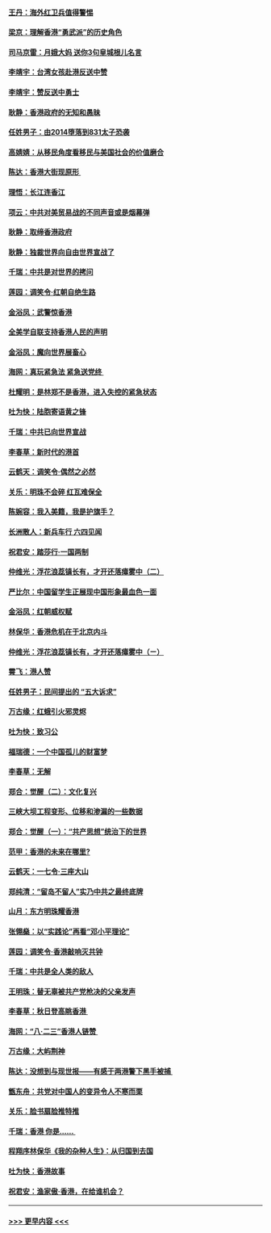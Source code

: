 #### [王丹：海外红卫兵值得警惕](../pages/nsc993/n11498138.md?t=09042122) 
#### [梁京：理解香港“勇武派”的历史角色](../pages/nsc993/n11498006.md?t=09042122) 
#### [司马京雷：月娥大妈  送你3句皇城根儿名言](../pages/nsc993/n11497885.md?t=09042122) 
#### [李靖宇：台湾女孩赴港反送中赞](../pages/nsc993/n11497721.md?t=09042122) 
#### [李靖宇：赞反送中勇士](../pages/nsc993/n11497452.md?t=09042122) 
#### [耿静：香港政府的无知和愚昧](../pages/nsc993/n11494238.md?t=09042122) 
#### [任姓男子：由2014堕落到831太子恐袭](../pages/nsc993/n11496683.md?t=09042122) 
#### [高婧婧：从移民角度看移民与美国社会的价值磨合](../pages/nsc993/n11495757.md?t=09042122) 
#### [陈达：香港大街现原形 ](../pages/nsc993/n11495441.md?t=09042122) 
#### [理悟：长江连香江](../pages/nsc993/n11495377.md?t=09042122) 
#### [项云：中共对美贸易战的不同声音或是烟幕弹](../pages/nsc993/n11494929.md?t=09042122) 
#### [耿静：取缔香港政府](../pages/nsc993/n11494218.md?t=09042122) 
#### [耿静：独裁世界向自由世界宣战了](../pages/nsc993/n11494190.md?t=09042122) 
#### [千瑞：中共是对世界的拷问](../pages/nsc993/n11493021.md?t=09042122) 
#### [莲园：调笑令‧红朝自绝生路](../pages/nsc993/n11493011.md?t=09042122) 
#### [金浴凤：武警惊香港](../pages/nsc993/n11492994.md?t=09042122) 
#### [全美学自联支持香港人民的声明](../pages/nsc993/n11492630.md?t=09042122) 
#### [金浴凤：魔向世界展畜心](../pages/nsc993/n11492599.md?t=09042122) 
#### [海网：真玩紧急法 紧急送党终 ](../pages/nsc993/n11492535.md?t=09042122) 
#### [杜耀明：是林郑不是香港，进入失控的紧急状态](../pages/nsc993/n11491420.md?t=09042122) 
#### [吐为快：陆胞寄语黄之锋](../pages/nsc993/n11491117.md?t=09042122) 
#### [千瑞：中共已向世界宣战](../pages/nsc993/n11490123.md?t=09042122) 
#### [李春草：新时代的港首](../pages/nsc993/n11489864.md?t=09042122) 
#### [云鹤天：调笑令·偶然之必然](../pages/nsc993/n11489701.md?t=09042122) 
#### [关乐：明珠不会碎 红瓦难保全](../pages/nsc993/n11489647.md?t=09042122) 
#### [陈婉容：我入美籍，我是护旗手？](../pages/nsc993/n11487908.md?t=09042122) 
#### [长洲散人：新兵车行 六四见闻](../pages/nsc993/n11487729.md?t=09042122) 
#### [祝君安：踏莎行‧一国两制](../pages/nsc993/n11487699.md?t=09042122) 
#### [仲维光：浮花浪蕊镇长有，才开还落瘴雾中（二）](../pages/nsc993/n11483286.md?t=09042122) 
#### [严比尔：中国留学生正展现中国形象最血色一面](../pages/nsc993/n11485145.md?t=09042122) 
#### [金浴凤：红朝威权赋](../pages/nsc993/n11485191.md?t=09042122) 
#### [林保华：香港危机在于北京内斗](../pages/nsc993/n11484593.md?t=09042122) 
#### [仲维光：浮花浪蕊镇长有，才开还落瘴雾中（ㄧ）](../pages/nsc993/n11483259.md?t=09042122) 
#### [霄飞：港人赞](../pages/nsc993/n11482957.md?t=09042122) 
#### [任姓男子：民间提出的 “五大诉求”](../pages/nsc993/n11482897.md?t=09042122) 
#### [万古缘：红蛾引火邪灵烬](../pages/nsc993/n11482886.md?t=09042122) 
#### [吐为快：致习公](../pages/nsc993/n11482867.md?t=09042122) 
#### [福瑞德：一个中国孤儿的财富梦](../pages/nsc993/n11482817.md?t=09042122) 
#### [李春草：无解](../pages/nsc993/n11482791.md?t=09042122) 
#### [郑合：觉醒（二）：文化复兴](../pages/nsc993/n11478025.md?t=09042122) 
#### [三峡大坝工程变形、位移和渗漏的一些数据](../pages/nsc993/n11478232.md?t=09042122) 
#### [郑合：觉醒（一）：“共产思想”统治下的世界](../pages/nsc993/n11477663.md?t=09042122) 
#### [范甲：香港的未来在哪里?](../pages/nsc993/n11477249.md?t=09042122) 
#### [云鹤天：一七令·三座大山](../pages/nsc993/n11477192.md?t=09042122) 
#### [郑纯清：“留岛不留人”实乃中共之最终底牌](../pages/nsc993/n11476160.md?t=09042122) 
#### [山月：东方明珠耀香港](../pages/nsc993/n11476077.md?t=09042122) 
#### [张翎燊：以“实践论”再看“邓小平理论”](../pages/nsc993/n11475733.md?t=09042122) 
#### [莲园：调笑令‧香港敲响灭共钟](../pages/nsc993/n11475723.md?t=09042122) 
#### [千瑞：中共是全人类的敌人](../pages/nsc993/n11475329.md?t=09042122) 
#### [王明珠：替无辜被共产党枪决的父亲发声](../pages/nsc993/n11474570.md?t=09042122) 
#### [李春草：秋日登高眺香港 ](../pages/nsc993/n11474491.md?t=09042122) 
#### [海网：“八·二三”香港人链赞 ](../pages/nsc993/n11474538.md?t=09042122) 
#### [万古缘：大屿荆神](../pages/nsc993/n11474401.md?t=09042122) 
#### [陈达：没想到与现世报——有感于两港警下黑手被捕 ](../pages/nsc993/n11472557.md?t=09042122) 
#### [甑东舟：共党对中国人的变异令人不寒而栗](../pages/nsc993/n11472496.md?t=09042122) 
#### [关乐：脸书扇脸推特推](../pages/nsc993/n11472488.md?t=09042122) 
#### [千瑞：香港  你是…… ](../pages/nsc993/n11472459.md?t=09042122) 
#### [程翔序林保华《我的杂种人生》：从归国到去国](../pages/nsc993/n11472369.md?t=09042122) 
#### [吐为快：香港故事](../pages/nsc993/n11471931.md?t=09042122) 
#### [祝君安：渔家傲‧香港，在给谁机会？](../pages/nsc993/n11469718.md?t=09042122) 

----
#### [ >>> 更早内容 <<< ](../indexes/nsc993-earlier.md)
